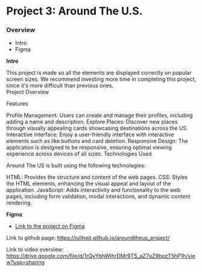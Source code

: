 # Project 3: Around The U.S.

### Overview  

* Intro  
* Figma    
  
**Intro**
  
This project is made so all the elements are displayed correctly on popular screen sizes. We recommend investing more time in completing this project, since it's more difficult than previous ones.  
Project Overview

Features

Profile Management: Users can create and manage their profiles, including adding a name and description.
Explore Places: Discover new places through visually appealing cards showcasing destinations across the US.
Interactive Interface: Enjoy a user-friendly interface with interactive elements such as like buttons and card deletion.
Responsive Design: The application is designed to be responsive, ensuring optimal viewing experience across devices of all sizes.
Technologies Used

Around The US is built using the following technologies:

HTML: Provides the structure and content of the web pages.
CSS: Styles the HTML elements, enhancing the visual appeal and layout of the application.
JavaScript: Adds interactivity and functionality to the web pages, including form validation, modal interactions, and dynamic content rendering.
  
**Figma**  
  
* [Link to the project on Figma](https://www.figma.com/file/ii4xxsJ0ghevUOcssTlHZv/Sprint-3%3A-Around-the-US?node-id=0%3A1)  
  

Link to github page: https://julihejt.github.io/aroundtheus_project/

Link to video overview:
https://drive.google.com/file/d/1rQyYbhWIhrDMr9TS_aZ7uZ9bozT5hP1h/view?usp=sharing

